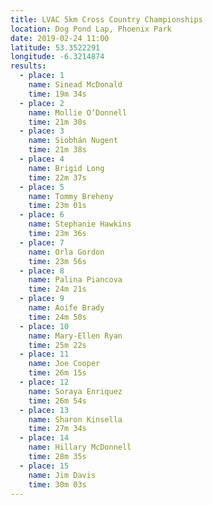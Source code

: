 ```yaml
---
title: LVAC 5km Cross Country Championships
location: Dog Pond Lap, Phoenix Park
date: 2019-02-24 11:00
latitude: 53.3522291
longitude: -6.3214874
results:
  - place: 1
    name: Sinead McDonald 
    time: 19m 34s
  - place: 2
    name: Mollie O’Donnell
    time: 21m 30s
  - place: 3
    name: Siobhán Nugent
    time: 21m 38s
  - place: 4
    name: Brigid Long
    time: 22m 37s
  - place: 5
    name: Tommy Breheny
    time: 23m 01s
  - place: 6
    name: Stephanie Hawkins
    time: 23m 36s
  - place: 7
    name: Orla Gordon
    time: 23m 56s
  - place: 8
    name: Palina Piancova
    time: 24m 21s
  - place: 9
    name: Aoife Brady
    time: 24m 50s
  - place: 10
    name: Mary-Ellen Ryan
    time: 25m 22s
  - place: 11
    name: Joe Cooper
    time: 26m 15s
  - place: 12
    name: Soraya Enriquez
    time: 26m 54s
  - place: 13
    name: Sharon Kinsella
    time: 27m 34s
  - place: 14
    name: Hillary McDonnell
    time: 28m 35s
  - place: 15
    name: Jim Davis
    time: 30m 03s
---
```


